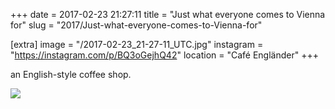 +++
date = 2017-02-23 21:27:11
title = "Just what everyone comes to Vienna for"
slug = "2017/Just-what-everyone-comes-to-Vienna-for"

[extra]
image = "/2017-02-23_21-27-11_UTC.jpg"
instagram = "https://instagram.com/p/BQ3oGejhQ42"
location = "Café Engländer"
+++

an English-style coffee shop.

<img src="/2017-02-23_21-27-11_UTC.jpg" />
